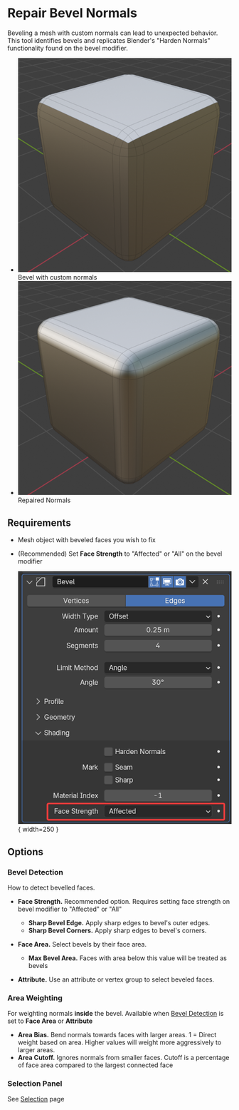 # Repair Bevel Normals

Beveling a mesh with custom normals can lead to unexpected behavior. This tool identifies bevels and replicates Blender's "Harden Normals" functionality found on the bevel modifier.
<div class="grid cards" markdown>

- ![default_bevel](../assets/bevel_custom_default.png)  
    Bevel with custom normals
- ![repaired_bevel](../assets/bevel_custom_repaired.png)  
    Repaired Normals
</div>

## Requirements

- Mesh object with beveled faces you wish to fix
- (Recommended) Set **Face Strength** to "Affected" or "All" on the bevel modifier  

    ![Face Strength](../assets/bevel_face_strength.png){ width=250 }

## Options

### Bevel Detection

How to detect bevelled faces.

- **Face Strength.** Recommended option. Requires setting face strength on bevel modifier to "Affected" or "All"
    - **Sharp Bevel Edge.** Apply sharp edges to bevel's outer edges.
    - **Sharp Bevel Corners.** Apply sharp edges to bevel's corners.

- **Face Area.** Select bevels by their face area.
    - **Max Bevel Area.** Faces with area below this value will be treated as bevels

- **Attribute.** Use an attribute or vertex group to select beveled faces.

### Area Weighting

For weighting normals **inside** the bevel. Available when [Bevel Detection](#bevel-detection) is set to **Face Area** or **Attribute**

- **Area Bias.** Bend normals towards faces with larger areas. 1 = Direct weight based on area. Higher values will weight more aggressively to larger areas.
- **Area Cutoff.** Ignores normals from smaller faces. Cutoff is a percentage of face area compared to the largest connected face

### Selection Panel

See [Selection](asdf.md) page
